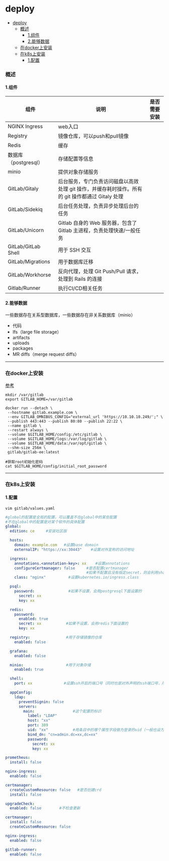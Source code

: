 # deploy

<!-- @import "[TOC]" {cmd="toc" depthFrom=1 depthTo=6 orderedList=false} -->
<!-- code_chunk_output -->

- [deploy](#deploy)
    - [概述](#概述)
      - [1.组件](#1组件)
      - [2.能够数据](#2能够数据)
    - [在docker上安装](#在docker上安装)
    - [在k8s上安装](#在k8s上安装)
      - [1.配置](#1配置)

<!-- /code_chunk_output -->

### 概述

#### 1.组件
|组件|说明|是否需要安装|
|-|-|-|
|NGINX Ingress|web入口||
|Registry|镜像仓库，可以push和pull镜像|
|Redis|缓存|
|数据库（postgresql）|存储配置等信息|
|minio|提供对象存储服务|
|GitLab/Gitaly|后台服务，专门负责访问磁盘以高效处理 git 操作，并缓存耗时操作。所有的 git 操作都通过 Gitaly 处理|
|GitLab/Sidekiq|后台任务处理，负责异步处理后台的任务|
|GitLab/Unicorn|Gitlab 自身的 Web 服务器，包含了 Gitlab 主进程，负责处理快速/一般任务|
|GitLab/GitLab Shell|用于 SSH 交互|
|GitLab/Migrations|用于数据库迁移|
|GitLab/Workhorse|反向代理，处理 Git Push/Pull 请求，处理到 Rails 的连接|
|Gitlab/Runner|执行CI/CD相关任务|

#### 2.能够数据
一些数据存在关系型数据库，一些数据存在非关系数据库（minio）
* 代码
* lfs（large file storage）
* artifacts
* uploads
* packages
* MR diffs（merge request diffs）

***

### 在docker上安装
[参考](https://docs.gitlab.com/ee/install/docker.html)
```shell
mkdir /var/gitlab
export GITLAB_HOME=/var/gitlab

docker run --detach \
 --hostname gitlab.example.com \
 --env GITLAB_OMNIBUS_CONFIG="external_url 'https://10.10.10.249/';" \
 --publish 443:443 --publish 80:80 --publish 22:22 \
 --name gitlab \
 --restart always \
 --volume $GITLAB_HOME/config:/etc/gitlab \
 --volume $GITLAB_HOME/logs:/var/log/gitlab \
 --volume $GITLAB_HOME/data:/var/opt/gitlab \
 --shm-size 256m \
 gitlab/gitlab-ee:latest

#获取root初始化密码
cat $GITLAB_HOME/config/initial_root_password
```

***

### 在k8s上安装

#### 1.配置
```shell
vim gitlab/values.yaml
```
```yaml
#global的配置是全局的配置，可以覆盖不在global中的某些配置
#不在global中的配置是对某个软件的具体配置
global:
  edition: ce     #安装社区版

  hosts:
    domain: example.com   #设置base domain
    externalIP: "https://xx:30443"    #设置对外宣称的访问地址

  ingress:
    annotations.<annotation-key>: xx    #设置annotations
    configureCertmanager: false     #是否配置certmanager
                                    #如果不配置且没有指定secret，则会利用shared-secrets组件自动生成自签证书
    class: "nginx"          #设置kubernetes.io/ingress.class

  psql:
    password:               #如果不设置，会用postgresql下面设置的
      secret: xx
      key: xx

  redis:
    password:
      enabled: true
      secret: xx           #如果不设置，会用redis下面设置的
      key: xx

  registry:                #用于存储镜像的仓库
    enabled: false

  grafana:
    enabled: false

  minio:                   #用于对象存储
    enabled: true

  shell:
    port: xx              #设置ssh开启的端口号（同时也是对外声明的ssh端口号，所以最好跟ingress暴露的端口号一样）

  appConfig:
    ldap:
      preventSignin: false
      servers:
        main:                 #这个配置的标识
          label: "LDAP"
          host: "xx"
          port: 389
          uid: "xx"           #用条目中的哪个属性字段做为登录的uid（一般也设为uid）
          bind_dn: "cn=admin.dc=xx,dc=xx"
          password:
            secret: xx
            key: xx

prometheus:
  install: false

nginx-ingress:
  enabled: false

certmanager:
  createCustomResource: false   #是否创建crd
  install: false

upgradeCheck:
  enabled: false        #不检查更新

certmanager:
  install: false
  createCustomResource: false

nginx-ingress:
  enabled: false

gitlab-runner:
  enabled: false

````
